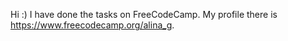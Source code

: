 Hi :) I have done the tasks on FreeCodeCamp. My profile there is https://www.freecodecamp.org/alina_g.
